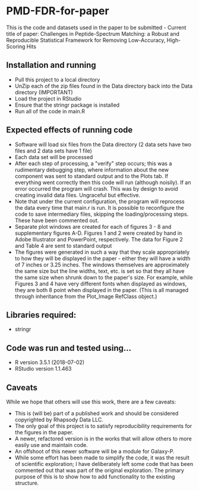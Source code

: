 # PMD-FDR-for-paper
This is the code and datasets used in the paper to be submitted - 
Current title of paper: Challenges in Peptide-Spectrum Matching: a Robust and Reproducible Statistical Framework for Removing Low-Accuracy, High-Scoring Hits 

## Installation and running
- Pull this project to a local directory
- UnZip each of the zip files found in the Data directory back into the Data directory (IMPORTANT)
- Load the project in RStudio
- Ensure that the stringr package is installed
- Run all of the code in main.R

## Expected effects of running code
- Software will load six files from the Data directory (2 data sets have two files and 2 data sets have 1 file)
- Each data set will be processed
- After each step of processing, a "verify" step occurs; this was a rudimentary debugging step, where information about the new component was sent to standard output and to the Plots tab. If everything went correctly then this code will run (although noisily).  If an error occurred the program will crash.  This was by design to avoid creating invalid data files. Ungraceful but effective.
- Note that under the current configuration, the program will reprocess the data every time that main.r is run.  It is possible to reconfigure the code to save intermediary files, skipping the loading/processing steps.  These have been commented out.
- Separate plot windows are created for each of figures 3 - 8 and supplementary figures A-D. Figures 1 and 2 were created by hand in Adobe Illustrator and PowerPoint, respectively. The data for Figure 2 and Table 4 are sent to standard output
- The figures were generated in such a way that they scale appropriately to how they will be displayed in the paper - either they will have a width of 7 inches or 3.25 inches. The windows themselves are approximately the same size but the line widths, text, etc. is set so that they all have the same size when shrunk down to the paper's size. For example, while Figures 3 and 4 have very different fonts when displayed as windows, they are both 8 point when displayed in the paper. (This is all managed through inheritance from the Plot_Image RefClass object.)

## Libraries required:
- stringr

## Code was run and tested using...
- R version 3.5.1 (2018-07-02)
- RStudio version 1.1.463

## Caveats
While we hope that others will use this work, there are a few caveats:

- This is (will be) part of a published work and should be considered copyrighted by Rhapsody Data LLC.
- The only goal of this project is to satisfy reproducibility requirements for the figures in the paper.
- A newer, refactored version is in the works that will allow others to more easily use and maintain code.
- An offshoot of this newer software will be a module for Galaxy-P.
- While some effort has been made to simplify the code, it was the result of scientific exploration; I have deliberately left some code that has been commented out that was part of the original exploration.  The primary purpose of this is to show how to add functionality to the existing structure.
